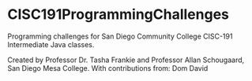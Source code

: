 # CISC191ProgrammingChallenges
Programming challenges for San Diego Community College CISC-191 Intermediate Java classes.

Created by Professor Dr. Tasha Frankie and Professor Allan Schougaard, San Diego Mesa College.
With contributions from: Dom David
